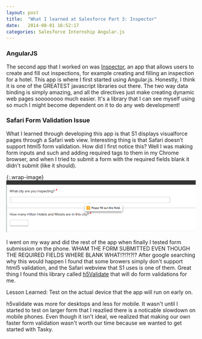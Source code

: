 ```yaml
---
layout: post
title:  "What I learned at Salesforce Part 3: Inspector"
date:   2014-08-01 16:52:17
categories: Salesforce Internship Angular.js
---
```


### AngularJS

The second app that I worked on was [Inspector][inspector-gh], an app that allows users to create and fill out inspections, for example creating and filling an inspection for a hotel.  This app is where I first started using Angular.js.  Honestly, I think it is one of the GREATEST javascript libraries out there.  The two way data binding is simply amazing, and all the directives just make creating dynamic web pages soooooooo much easier.  It's a library that I can see myself using so much I might become dependent on it to do any web development!

### Safari Form Validation Issue

What I learned through developing this app is that S1 displays visualforce pages through a Safari web view.  Interesting thing is that Safari doesn’t support html5 form validation.  How did I first notice this?  Well I was making form inputs and such and adding required tags to them in my Chrome browser, and when I tried to submit a form with the required fields blank it didn't submit (like it should).

{:.wrap-image}
![roll_call_clear](/pictures/inspector_form.png)

I went on my way and did the rest of the app when finally I tested form submission on the phone.  WHAM THE FORM SUBMITTED EVEN THOUGH THE REQUIRED FIELDS WHERE BLANK WHAT!?!?!?!?  After google searching why this would happen I found that some browers simply don't support html5 validation, and the Safari webview that S1 uses is one of them.  Great thing I found this library called [h5Validate][h5validate] that will do form validations for me.

Lesson Learned: Test on the actual device that the app will run on early on.

h5validate was more for desktops and less for mobile.  It wasn't until I started to test on larger form that I reazlied there is a noticable slowdown on mobile phones.  Even though it isn't ideal, we realized that making our own faster form validation wasn't worth our time because we wanted to get started with Tasky.


[inspector-gh]: https://github.com/chenhoward/salesforce_checklist
[h5validate]:https://github.com/ericelliott/h5Validate